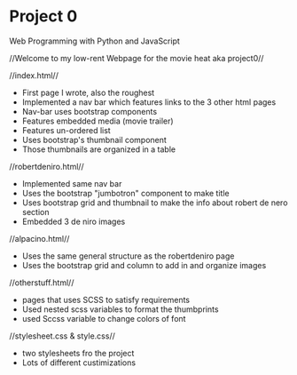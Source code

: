 # Project 0

Web Programming with Python and JavaScript

//Welcome to my low-rent Webpage for the movie heat aka project0//

//index.html//
* First page I wrote, also the roughest
* Implemented a nav bar which features links to the 3 other html pages
* Nav-bar uses bootstrap components
* Features embedded media (movie trailer)
* Features un-ordered list
* Uses bootstrap's thumbnail component
* Those thumbnails are organized in a table

//robertdeniro.html//
* Implemented same nav bar
* Uses the bootstrap "jumbotron" component to make title
* Uses bootstrap grid and thumbnail to make the info about robert de nero section
* Embedded 3 de niro images

//alpacino.html//
* Uses the same general structure as the robertdeniro page
* Uses the bootstrap grid and column to add in and organize images

//otherstuff.html//
* pages that uses SCSS to satisfy requirements
* Used nested  scss variables to format the thumbprints
* used Sccss variable to change colors of font


//stylesheet.css & style.css//
* two stylesheets fro the project
* Lots of different custimizations
